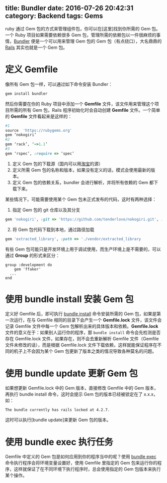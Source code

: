 title: Bundler
date: 2016-07-26 20:42:31
category: Backend
tags: Gems
---

ruby 通过 Gem 包的方式来管理组件包，你可以在[这里]找到你所需的 Gem 包。一个 Ruby 项目如果需要依赖很多 Gem 包，管理所需的依赖包以一件很麻烦的事情，[Bundler](http://bundler.io/) 便是一个可以用来管理 Gem 包的 Gem 包（有点绕口），大名鼎鼎的 [Rails](https://github.com/rails/rails) 其实也就是一个 Gem 包。

<!-- more -->

# 定义 Gemfile
像所有 Gem 包一样，可以通过如下命令安装 Bundler：
```bash
gem install bundler
```

然后你需要在你的 Ruby 项目中添加一个 **Gemfile** 文件，该文件用来管理这个项目所需的所有 Gem 包，Rails 程序初始化时会自动创建 **Gemfile** 文件。一个简单的 **Gemfile** 文件看起来是这样的：
```ruby
#1
source  'https://rubygems.org'
gem ‘nokogiri’
#2
gem ‘rack’, ‘~>1.1’
#3
gem ‘rspec’, :require => ‘spec’
```

1. 定义 Gem 包的下载源（国内可以用[淘宝](https://ruby.taobao.org/)的源）
2. 定义所需 Gem 包的名称和版本，如果没有定义的话，模式会使用最新的版本。
3. 定义 Gem 包的依赖关系，bundler 会进行解析，并将所有依赖的 Gem 都下载下来。

某些情况下，可能需要使用某个 Gem 包未正式发布的代码，这时有两种选择：
1. 指定 Gem 包的 git 仓库以及其分支
```ruby
gem 'nokogiri', :git => 'https://github.com/tenderlove/nokogiri.git', :branch => '1.4'
```
2. 将 Gem 包代码下载到本地，通过路径加载
```ruby
gem 'extracted_library', :path => './vendor/extracted_library
```

有些 Gem 包可能只是开发环境上用于调试使用，而生产环境上是不需要的，可以通过 **Group** 的形式来区分：
```
group :development do
	gem 'ffaker'
  ...
end
```

# 使用 bundle install 安装 Gem 包
定义好 Gemfile 后，即可执行 [bundle install](http://bundler.io/v1.12/man/bundle-install.1.html) 命令安装所需的 Gem 包，如果是第一次运行，在与 Gemfile 相同的目录下会产生一个 **Gemfile.lock** 文件，该文件会记录 Gemfile 文件中每一个 Gem 包解析出来的具体版本和依赖。**Gemfile.lock** 文件的意义在于：如果别人运行你的程序，那 `bundle install` 命令会先检测是否存在 Gemfile.lock 文件，如果存在，则不会去重新解析 Gemfile 文件（Gemfile文件未修改的话），而是根据 Gemfile.lock 文件下载依赖，这样就能保证程序在不同的机子上不会因为某个 Gem 包更新了版本之类的情况导致各种莫名的问题。

# 使用 bundle update 更新 Gem 包
如果想更新 Gemfile.lock 中的 Gem 版本，直接修改 Gemfile 中的 Gem 版本，再执行 bundle install 命令，这时会提示 Gem 包的版本已经被锁定在了 x.x.x，如：
```
The bundle currently has rails locked at 4.2.7.
```

这时可以执行[bundle update]来更新 Gem 包的版本。


# 使用 bundle exec 执行任务
Gemfile 中定义的 Gem 包是如何应用到你的程序当中的呢？使用 [bundle exec](http://bundler.io/v1.12/man/bundle-exec.1.html) 命令执行程序会将环境变量设置好，使用 Gemfile 里指定的 Gem 包来运行你的程序，这样就保证了在不同环境下执行程序时，总会使用指定的 Gem 包版本来执行某个操作。